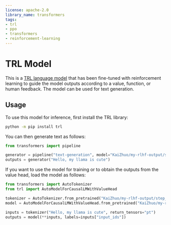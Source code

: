 ```yaml
---
license: apache-2.0
library_name: transformers
tags:
- trl
- ppo
- transformers
- reinforcement-learning
---
```


# TRL Model

This is a [TRL language model](https://github.com/huggingface/trl) that has been fine-tuned with reinforcement learning to
 guide the model outputs according to a value, function, or human feedback. The model can be used for text generation.

## Usage

To use this model for inference, first install the TRL library:

```bash
python -m pip install trl
```

You can then generate text as follows:

```python
from transformers import pipeline

generator = pipeline("text-generation", model="KaiZhuo/my-rlhf-output/step_40")
outputs = generator("Hello, my llama is cute")
```

If you want to use the model for training or to obtain the outputs from the value head, load the model as follows:

```python
from transformers import AutoTokenizer
from trl import AutoModelForCausalLMWithValueHead

tokenizer = AutoTokenizer.from_pretrained("KaiZhuo/my-rlhf-output/step_40")
model = AutoModelForCausalLMWithValueHead.from_pretrained("KaiZhuo/my-rlhf-output/step_40")

inputs = tokenizer("Hello, my llama is cute", return_tensors="pt")
outputs = model(**inputs, labels=inputs["input_ids"])
```
